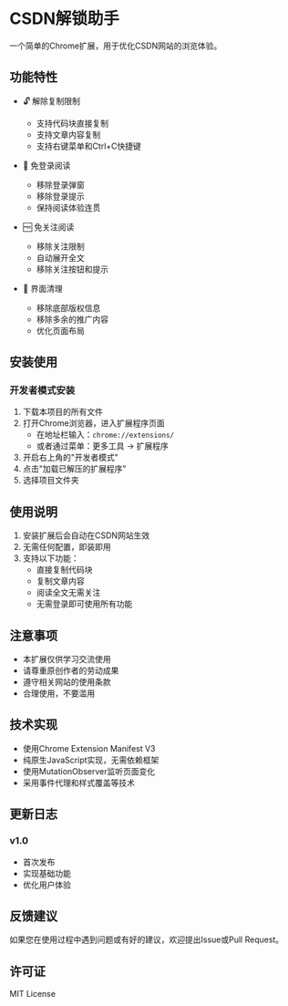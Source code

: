 # CSDN解锁助手

一个简单的Chrome扩展，用于优化CSDN网站的浏览体验。

## 功能特性

- 🔓 解除复制限制
  - 支持代码块直接复制
  - 支持文章内容复制
  - 支持右键菜单和Ctrl+C快捷键

- 📖 免登录阅读
  - 移除登录弹窗
  - 移除登录提示
  - 保持阅读体验连贯

- 🆓 免关注阅读
  - 移除关注限制
  - 自动展开全文
  - 移除关注按钮和提示

- 🧹 界面清理
  - 移除底部版权信息
  - 移除多余的推广内容
  - 优化页面布局

## 安装使用

### 开发者模式安装

1. 下载本项目的所有文件
2. 打开Chrome浏览器，进入扩展程序页面
   - 在地址栏输入：`chrome://extensions/`
   - 或者通过菜单：更多工具 -> 扩展程序
3. 开启右上角的"开发者模式"
4. 点击"加载已解压的扩展程序"
5. 选择项目文件夹

## 使用说明

1. 安装扩展后会自动在CSDN网站生效
2. 无需任何配置，即装即用
3. 支持以下功能：
   - 直接复制代码块
   - 复制文章内容
   - 阅读全文无需关注
   - 无需登录即可使用所有功能

## 注意事项

- 本扩展仅供学习交流使用
- 请尊重原创作者的劳动成果
- 遵守相关网站的使用条款
- 合理使用，不要滥用

## 技术实现

- 使用Chrome Extension Manifest V3
- 纯原生JavaScript实现，无需依赖框架
- 使用MutationObserver监听页面变化
- 采用事件代理和样式覆盖等技术

## 更新日志

### v1.0
- 首次发布
- 实现基础功能
- 优化用户体验

## 反馈建议

如果您在使用过程中遇到问题或有好的建议，欢迎提出Issue或Pull Request。

## 许可证

MIT License 